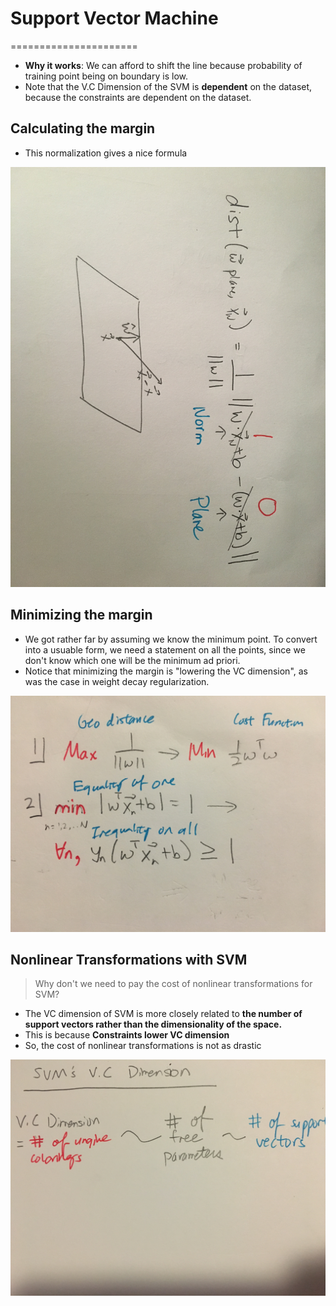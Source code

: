 # Support Vector Machine
======================

* **Why it works**: We can afford to shift the line because probability of training point being on boundary is low. 
* Note that the V.C Dimension of the SVM is **dependent** on the dataset, because the constraints are dependent on the dataset.

## Calculating the margin
* This normalization gives a nice formula 

![calc margin](calc-margin.jpeg)

## Minimizing the margin
* We got rather far by assuming we know the minimum point. To convert into a usuable form, we need a statement on all the points, since we don't know which one will be the minimum ad priori. 
* Notice that minimizing the margin is "lowering the VC dimension", as was the case in weight decay regularization.

![min margin](min-margin.jpeg)


## Nonlinear Transformations with SVM
> Why don't we need to pay the cost of nonlinear transformations for SVM?

* The VC dimension of SVM is more closely related to **the number of support vectors rather than the dimensionality of the space.** 
* This is because **Constraints lower VC dimension**
* So, the cost of nonlinear transformations is not as drastic

![SVM dimension](SVM-dimension.jpeg)

